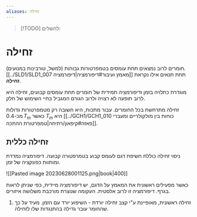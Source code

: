 ```yaml
---
aliases: זחילה
---
```


>[!TODO] להשלים: 

# זחילה
חומרים לרוב נמצאים תחת עומסים בטמפרטורות גבוהות (למשל, טורבינות במנועים). [[../SLD1/SLD1_007 מאמץ ועיבור#דיפורמציה|דיפורמציה]] תחת תנאים אילו נקראת **זחילה**.

מוגדרת כתלויה בזמן ודיפורמציה תמידית של חומרים תחת עומסים קבועים, זחילה היא לרוב תופעה לא רצויה ולרוב הגורם המגביל בחיי השימוש של חלק.

זחילה מתרחשת בכל החומרים. עבור מתכות, היא חשובה רק מטמפרטורות גדולות מכ-$0.4\,T_{m}$ כאשר $T_{m}$ היא [[../GCH1/GCH1_010 כוחות בין מולקולריים ומעברי פאזה#קיפאון/רתיחה|טמפרטורת ההתכה]].

## זחילה כללית
ניסוי זחילה כוללת חשיפת דגם לעומס קבוע בטמרפטורה קבועה. דיפורמציה נמדדת ומותוות כפונקציה של זמן.

![[Pasted image 20230628001125.png|book|400]]

כאשר מפעילים ראשונית את המאמץ על הדגם, יש דיפורמציה מיידית, כפי שניתן לראות בגרף. דיפורמציה זו לרוב אלסטית. העקומה שנוצרת מורכבת משלושה איזורים.

1. זחילה ראשונית, מאופיינת ע"י קצב זחילה יורדת - השיפוע יורד עם הזמן. מעיד על כך שהחומר עובר גדילה בהתנגדות שלו לזחילה.